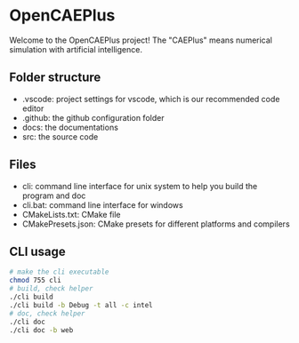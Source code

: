 # OpenCAEPlus

Welcome to the OpenCAEPlus project! The "CAEPlus" means numerical simulation with artificial intelligence. 

## Folder structure
- .vscode: project settings for vscode, which is our recommended code editor
- .github: the github configuration folder
- docs: the documentations
- src: the source code

## Files
- cli: command line interface for unix system to help you build the program and doc 
- cli.bat: command line interface for windows
- CMakeLists.txt: CMake file
- CMakePresets.json: CMake presets for different platforms and compilers

## CLI usage

``` sh
# make the cli executable
chmod 755 cli 
# build, check helper
./cli build
./cli build -b Debug -t all -c intel 
# doc, check helper
./cli doc 
./cli doc -b web

```